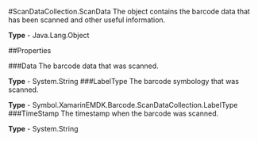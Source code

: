 #ScanDataCollection.ScanData
The object contains the barcode data that has been scanned and other useful information.

**Type** - Java.Lang.Object

##Properties

###Data
The barcode data that was scanned.

**Type** - System.String
###LabelType
The barcode symbology that was scanned.

**Type** - Symbol.XamarinEMDK.Barcode.ScanDataCollection.LabelType
###TimeStamp
The timestamp when the barcode was scanned.

**Type** - System.String



